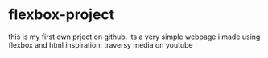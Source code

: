 # flexbox-project

this is my first own prject on github.
its a very simple webpage i made using flexbox and html 
inspiration: traversy media on youtube
